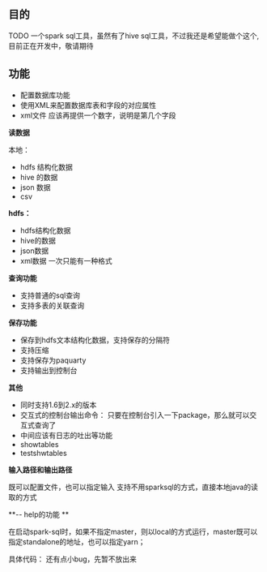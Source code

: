 ## 目的  
TODO  一个spark sql工具，虽然有了hive sql工具，不过我还是希望能做个这个,目前正在开发中，敬请期待
## 功能
 
- 配置数据库功能
-  使用XML来配置数据库表和字段的对应属性
-  xml文件 应该再提供一个数字，说明是第几个字段


**读数据**  

本地：  
- hdfs 结构化数据
- hive 的数据
- json 数据
- csv

**hdfs：** 

- hdfs结构化数据
- hive的数据
- json数据
- xml数据
一次只能有一种格式

**查询功能**

- 支持普通的sql查询
- 支持多表的关联查询

**保存功能**

- 保存到hdfs文本结构化数据，支持保存的分隔符
- 支持压缩
- 支持保存为paquarty
- 支持输出到控制台

**其他**

-  同时支持1.6到2.x的版本
- 交互式的控制台输出命令： 只要在控制台引入一下package，那么就可以交互式查询了
- 中间应该有日志的吐出等功能
- showtables
- testshwtables


**输入路径和输出路径**  

既可以配置文件，也可以指定输入
支持不用sparksql的方式，直接本地java的读取的方式

**-- help的功能 ** 

在启动spark-sql时，如果不指定master，则以local的方式运行，master既可以指定standalone的地址，也可以指定yarn；  

具体代码： 还有点小bug，先暂不放出来
